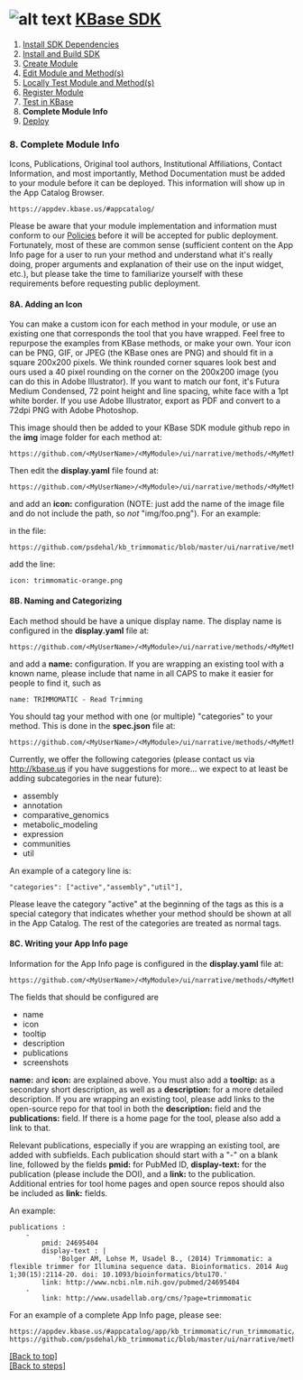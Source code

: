 # <A NAME="top"></A>![alt text](https://avatars2.githubusercontent.com/u/1263946?v=3&s=84 "KBase") [KBase SDK](../README.md)

1. [Install SDK Dependencies](kb_sdk_dependencies.md)
2. [Install and Build SDK](kb_sdk_install_and_build.md)
3. [Create Module](kb_sdk_create_module.md)
4. [Edit Module and Method(s)](kb_sdk_edit_module.md)
5. [Locally Test Module and Method(s)](kb_sdk_local_test_module.md)
6. [Register Module](kb_sdk_register_module.md)
7. [Test in KBase](kb_sdk_test_in_kbase.md)
8. **Complete Module Info**
9. [Deploy](kb_sdk_deploy.md)


### 8. Complete Module Info


Icons, Publications, Original tool authors, Institutional Affiliations, Contact Information, and most importantly, Method Documentation must be added to your module before it can be deployed.  This information will show up in the App Catalog Browser.

    https://appdev.kbase.us/#appcatalog/
    
Please be aware that your module implementation and information must conform to our [Policies](https://github.com/kbase/project_guides/blob/master/SDK_Guidelines.md) before it will be accepted for public deployment.  Fortunately, most of these are common sense (sufficient content on the App Info page for a user to run your method and understand what it's really doing, proper arguments and explanation of their use on the input widget, etc.), but please take the time to familiarize yourself with these requirements before requesting public deployment.


#### 8A. Adding an Icon

You can make a custom icon for each method in your module, or use an existing one that corresponds the tool that you have wrapped.  Feel free to repurpose the examples from KBase methods, or make your own.  Your icon can be PNG, GIF, or JPEG (the KBase ones are PNG) and should fit in a square 200x200 pixels.  We think rounded corner squares look best and ours used a 40 pixel rounding on the corner on the 200x200 image (you can do this in Adobe Illustrator).  If you want to match our font, it's Futura Medium Condensed, 72 point height and line spacing, white face with a 1pt white border.  If you use Adobe Illustrator, export as PDF and convert to a 72dpi PNG with Adobe Photoshop.

This image should then be added to your KBase SDK module github repo in the **img** image folder for each method at:

    https://github.com/<MyUserName>/<MyModule>/ui/narrative/methods/<MyMethod>/img/

Then edit the **display.yaml** file found at:

    https://github.com/<MyUserName>/<MyModule>/ui/narrative/methods/<MyMethod>/display.yaml

and add an **icon:** configuration (NOTE: just add the name of the image file and do not include the path, so *not* "img/foo.png").  For an example:

in the file:

    https://github.com/psdehal/kb_trimmomatic/blob/master/ui/narrative/methods/run_trimmomatic/display.yaml

add the line:

    icon: trimmomatic-orange.png


#### 8B. Naming and Categorizing

Each method should be have a unique display name.  The display name is configured in the **display.yaml** file at:

    https://github.com/<MyUserName>/<MyModule>/ui/narrative/methods/<MyMethod>/display.yaml

and add a **name:** configuration.  If you are wrapping an existing tool with a known name, please include that name in all CAPS to make it easier for people to find it, such as

    name: TRIMMOMATIC - Read Trimming

You should tag your method with one (or multiple) "categories" to your method.  This is done in the **spec.json** file at:

    https://github.com/<MyUserName>/<MyModule>/ui/narrative/methods/<MyMethod>/spec.json

Currently, we offer the following categories (please contact us via http://kbase.us if you have suggestions for more... we expect to at least be adding subcategories in the near future):

- assembly
- annotation
- comparative_genomics
- metabolic_modeling
- expression
- communities
- util

An example of a category line is:

    "categories": ["active","assembly","util"],

Please leave the category "active" at the beginning of the tags as this is a special category that indicates whether your method should be shown at all in the App Catalog.  The rest of the categories are treated as normal tags.


#### 8C. Writing your App Info page

Information for the App Info page is configured in the **display.yaml** file at:

    https://github.com/<MyUserName>/<MyModule>/ui/narrative/methods/<MyMethod>/display.yaml

The fields that should be configured are

- name
- icon
- tooltip
- description
- publications
- screenshots

**name:** and **icon:** are explained above.  You must also add a **tooltip:** as a secondary short description, as well as a **description:** for a more detailed description.  If you are wrapping an existing tool, please add links to the open-source repo for that tool in both the **description:** field and the **publications:** field.  If there is a home page for the tool, please also add a link to that.

Relevant publications, especially if you are wrapping an existing tool, are added with subfields.  Each publication should start with a "-" on a blank line, followed by the fields **pmid:** for PubMed ID, **display-text:** for the publication (please include the DOI), and a **link:** to the publication.  Additional entries for tool home pages and open source repos should also be included as **link:** fields.

An example:

```
publications :
    -
        pmid: 24695404
        display-text : |
            'Bolger AM, Lohse M, Usadel B., (2014) Trimmomatic: a flexible trimmer for Illumina sequence data. Bioinformatics. 2014 Aug 1;30(15):2114-20. doi: 10.1093/bioinformatics/btu170.'
        link: http://www.ncbi.nlm.nih.gov/pubmed/24695404
    -
    	link: http://www.usadellab.org/cms/?page=trimmomatic
```

For an example of a complete App Info page, please see:

    https://appdev.kbase.us/#appcatalog/app/kb_trimmomatic/run_trimmomatic/dev
    https://github.com/psdehal/kb_trimmomatic/blob/master/ui/narrative/methods/run_trimmomatic/display.yaml
    

[\[Back to top\]](#top)<br>
[\[Back to steps\]](../README.md#steps)
